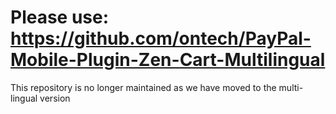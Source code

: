 Please use: https://github.com/ontech/PayPal-Mobile-Plugin-Zen-Cart-Multilingual
================================================================================

This repository is no longer maintained as we have moved to the multi-lingual version